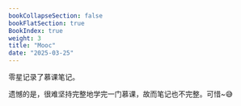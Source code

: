 ```yaml
---
bookCollapseSection: false
bookFlatSection: true
BookIndex: true
weight: 3
title: "Mooc"
date: "2025-03-25"
---
```


零星记录了慕课笔记。

遗憾的是，很难坚持完整地学完一门慕课，故而笔记也不完整。可惜~😅
